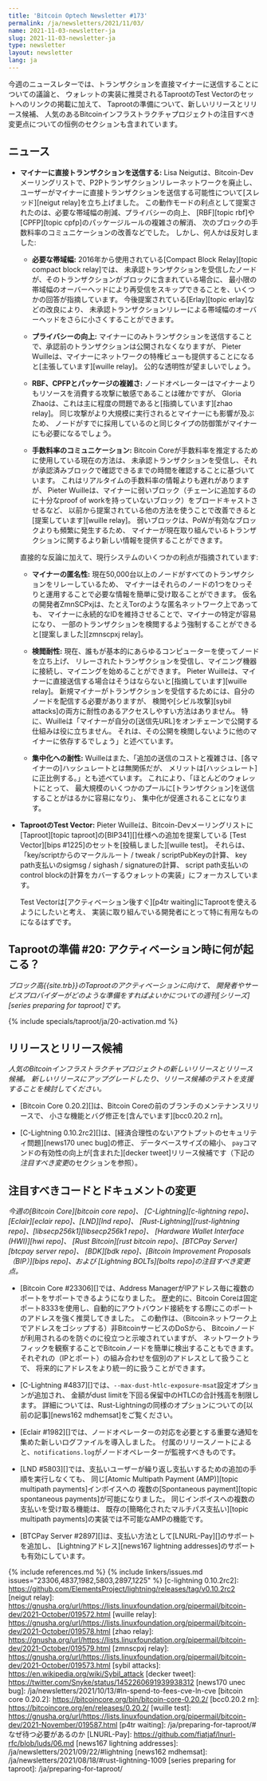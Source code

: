 ```yaml
---
title: 'Bitcoin Optech Newsletter #173'
permalink: /ja/newsletters/2021/11/03/
name: 2021-11-03-newsletter-ja
slug: 2021-11-03-newsletter-ja
type: newsletter
layout: newsletter
lang: ja
---
```

今週のニュースレターでは、トランザクションを直接マイナーに送信することについての議論と、
ウォレットの実装に推奨されるTaprootのTest Vectorのセットへのリンクの掲載に加えて、
Taprootの準備について、新しいリリースとリリース候補、
人気のあるBitcoinインフラストラクチャプロジェクトの注目すべき変更点についての恒例のセクションも含まれています。

## ニュース

- **<!--submitting-transactions-directly-to-miners-->マイナーに直接トランザクションを送信する:**
  Lisa Neigutは、Bitcoin-Devメーリングリストで、P2Pトランザクションリレーネットワークを廃止し、
  ユーザーがマイナーに直接トランザクションを送信する可能性について[スレッド][neigut relay]を立ち上げました。
  この動作モードの利点として提案されたのは、必要な帯域幅の削減、プライバシーの向上、
  [RBF][topic rbf]や[CPFP][topic cpfp]のパッケージルールの複雑さの解消、
  次のブロックの手数料率のコミュニケーションの改善などでした。
  しかし、何人かは反対しました:

  - **<!--bandwidth-requirements-->必要な帯域幅:**
    2016年から使用されている[Compact Block Relay][topic compact block relay]では、
    未承認トランザクションを受信したノードが、そのトランザクションがブロックに含まれている場合に、
    最小限の帯域幅のオーバーヘッドにより再受信をスキップできることを、いくつかの回答が指摘しています。
    今後提案されている[Erlay][topic erlay]などの改良により、
    未承認トランザクションリレーによる帯域幅のオーバーヘッドをさらに小さくすることができます。

  - **<!--improved-privacy-->プライバシーの向上:**
    マイナーにのみトランザクションを送信することで、承認前のトランザクションは公開されなくなりますが、
    Pieter Wuilleは、マイナーにネットワークの特権ビューも提供することになると[主張しています][wuille relay]。
    公的な透明性が望ましいでしょう。

  - **<!--rbf-cpfp-and-package-complexity-->RBF、CPFPとパッケージの複雑さ:**
    ノードオペレーターはマイナーよりもリソースを消費する攻撃に敏感であることは確かですが、
    Gloria Zhaoは、これは主に程度の問題であると[指摘しています][zhao relay]。
    同じ攻撃がより大規模に実行されるとマイナーにも影響が及ぶため、
    ノードがすでに採用しているのと同じタイプの防御策がマイナーにも必要になるでしょう。

  - **<!--feerate-communication-->手数料率のコミュニケーション:**
    Bitcoin Coreが手数料率を推定するために使用している現在の方法は、
    未承認トランザクションを受信し、それが承認済みブロックで確認できるまでの時間を確認することに基づいています。
    これはリアルタイムの手数料率の情報よりも遅れがありますが、
    Pieter Wuilleは、マイナーに弱いブロック（チェーンに追加するのに十分なproof of workを持っていないブロック）をブロードキャストさせるなど、
    以前から提案されている他の方法を使うことで改善できると[提案しています][wuille relay]。
    弱いブロックは、PoWが有効なブロックよりも頻繁に発生するため、
    マイナーが現在取り組んでいるトランザクションに関するより新しい情報を提供することができます。

  直接的な反論に加えて、現行システムのいくつかの利点が指摘されています:

  - **<!--miner-anonymity-->マイナーの匿名性:**
    現在50,000台以上のノードがすべてのトランザクションをリレーしているため、
    マイナーはそれらのノードの1つをひっそりと運用することで必要な情報を簡単に受け取ることができます。
    仮名の開発者ZmnSCPxjは、たとえTorのような匿名ネットワーク上であっても、
    マイナーに永続的なIDを維持させることで、マイナーの特定が容易になり、
    一部のトランザクションを検閲するよう強制することができると[提案しました][zmnscpxj relay]。

  - **<!--censorship-resistance-->検閲耐性:**
    現在、誰もが基本的にあらゆるコンピューターを使ってノードを立ち上げ、
    リレーされたトランザクションを受信し、マイニング機器に接続し、マイニングを始めることができます。
    Pieter Wuilleは、マイナーに直接送信する場合はそうはならないと[指摘しています][wuille relay]。
    新規マイナーがトランザクションを受信するためには、自分のノードを配信する必要がありますが、
    検閲や[シビル攻撃][sybil attacks]の両方に耐性のあるアクセスしやすい方法はありません。
    特に、Wuilleは「マイナーが自分の[送信先URL]をオンチェーンで公開する仕組みは役に立ちません。
    それは、その公開を検閲しないように他のマイナーに依存するでしょう」と述べています。

  - **<!--centralization-resistance-->集中化への耐性:**
    Wuilleはまた、「追加の送信のコストと複雑さは、[各マイナーの]ハッシュレートとは無関係だが、
    メリットは[ハッシュレート]に正比例する。」とも述べています。
    これにより、「ほとんどのウォレットにとって、
    最大規模のいくつかのプールに[トランザクション]を送信することがはるかに容易になり」、
    集中化が促進されることになります。

- **<!--taproot-test-vectors-->TaprootのTest Vector:**
  Pieter Wuilleは、Bitcoin-Devメーリングリストに[Taproot][topic taproot]の[BIP341][]仕様への追加を提案している
  [Test Vector][bips #1225]のセットを[投稿しました][wuille test]。
  それらは、「key/scriptからのマークルルート / tweak / scriptPubKeyの計算、
  key path支払いのsigmsg / sighash / signatureの計算、
  script path支払いのcontrol blockの計算をカバーするウォレットの実装」にフォーカスしています。

  Test Vectorは[アクティベーション後すぐ][p4tr waiting]にTaprootを使えるようにしたいと考え、
  実装に取り組んでいる開発者にとって特に有用なものになるはずです。

## Taprootの準備 #20: アクティベーション時に何が起こる？

*ブロック高{{site.trb}}のTaprootのアクティベーションに向けて、
開発者やサービスプロバイダーがどのような準備をすればよいかについての週刊[シリーズ][series preparing for taproot]です。*

{% include specials/taproot/ja/20-activation.md %}

## リリースとリリース候補

*人気のBitcoinインフラストラクチャプロジェクトの新しいリリースとリリース候補。
新しいリリースにアップグレードしたり、リリース候補のテストを支援することを検討してください。*

- [Bitcoin Core 0.20.2][]は、Bitcoin Coreの前のブランチのメンテナンスリリースで、
  小さな機能とバグ修正を[含んでいます][bcc0.20.2 rn]。

- [C-Lightning 0.10.2rc2][]は、[経済合理性のないアウトプットのセキュリティ問題][news170 unec bug]の修正、
  データベースサイズの縮小、
  `pay`コマンドの有効性の向上が[含まれた][decker tweet]リリース候補です（下記の*注目すべき変更*のセクションを参照）。

## 注目すべきコードとドキュメントの変更

*今週の[Bitcoin Core][bitcoin core repo]、
[C-Lightning][c-lightning repo]、[Eclair][eclair repo]、[LND][lnd repo]、
[Rust-Lightning][rust-lightning repo]、[libsecp256k1][libsecp256k1 repo]、
[Hardware Wallet Interface (HWI)][hwi repo]、
[Rust Bitcoin][rust bitcoin repo]、[BTCPay Server][btcpay server repo]、
[BDK][bdk repo]、[Bitcoin Improvement Proposals（BIP）][bips repo]、および
[Lightning BOLTs][bolts repo]の注目すべき変更点。*

- [Bitcoin Core #23306][]では、Address ManagerがIPアドレス毎に複数のポートをサポートできるようになりました。
  歴史的に、Bitcoin Coreは固定ポート8333を使用し、自動的にアウトバウンド接続をする際にこのポートのアドレスを強く推奨してきました。
  この動作は、（Bitcoinネットワーク上でアドレスをゴシップする）非BitcoinサービスのDoSから、
  Bitcoinノードが利用されるのを防ぐのに役立つと示唆されていますが、
  ネットワークトラフィックを観察することでBitcoinノードを簡単に検出することもできます。
  それぞれの（IPとポート）の組み合わせを個別のアドレスとして扱うことで、
  将来的にアドレスをより統一的に扱うことができます。

- [C-Lightning #4837][]では、`--max-dust-htlc-exposure-msat`設定オプションが追加され、
  金額がdust limitを下回る保留中のHTLCの合計残高を制限します。
  詳細については、Rust-Lightningの同様のオプションについての[以前の記事][news162 mdhemsat]をご覧ください。

- [Eclair #1982][]では、ノードオペレーターの対応を必要とする重要な通知を集めた新しいログファイルを導入しました。
  付属のリリースノートによると、`notifications.log`がノードオペレーターが監視すべきものです。

- [LND #5803][]では、支払いユーザーが繰り返し支払いするための追加の手順を実行しなくても、
  同じ[Atomic Multipath Payment (AMP)][topic multipath payments]インボイスへの
  複数の[Spontaneous payment][topic spontaneous payments]が可能になりました。
  同じインボイスへの複数の支払いを受け取る機能は、
  既存の[簡略化されたマルチパス支払い][topic multipath payments]の実装では不可能なAMPの機能です。

- [BTCPay Server #2897][]は、支払い方法として[LNURL-Pay][]のサポートを追加し、
  [Lightningアドレス][news167 lightning addresses]のサポートも有効にしています。

{% include references.md %}
{% include linkers/issues.md issues="23306,4837,1982,5803,2897,1225" %}
[c-lightning 0.10.2rc2]: https://github.com/ElementsProject/lightning/releases/tag/v0.10.2rc2
[neigut relay]: https://gnusha.org/url/https://lists.linuxfoundation.org/pipermail/bitcoin-dev/2021-October/019572.html
[wuille relay]: https://gnusha.org/url/https://lists.linuxfoundation.org/pipermail/bitcoin-dev/2021-October/019578.html
[zhao relay]: https://gnusha.org/url/https://lists.linuxfoundation.org/pipermail/bitcoin-dev/2021-October/019579.html
[zmnscpxj relay]: https://gnusha.org/url/https://lists.linuxfoundation.org/pipermail/bitcoin-dev/2021-October/019573.html
[sybil attacks]: https://en.wikipedia.org/wiki/Sybil_attack
[decker tweet]: https://twitter.com/Snyke/status/1452260691939938312
[news170 unec bug]: /ja/newsletters/2021/10/13/#ln-spend-to-fees-cve-ln-cve
[bitcoin core 0.20.2]: https://bitcoincore.org/bin/bitcoin-core-0.20.2/
[bcc0.20.2 rn]: https://bitcoincore.org/en/releases/0.20.2/
[wuille test]: https://gnusha.org/url/https://lists.linuxfoundation.org/pipermail/bitcoin-dev/2021-November/019587.html
[p4tr waiting]: /ja/preparing-for-taproot/#なぜ待つ必要があるのか
[LNURL-Pay]: https://github.com/fiatjaf/lnurl-rfc/blob/luds/06.md
[news167 lightning addresses]: /ja/newsletters/2021/09/22/#lightning
[news162 mdhemsat]: /ja/newsletters/2021/08/18/#rust-lightning-1009
[series preparing for taproot]: /ja/preparing-for-taproot/
